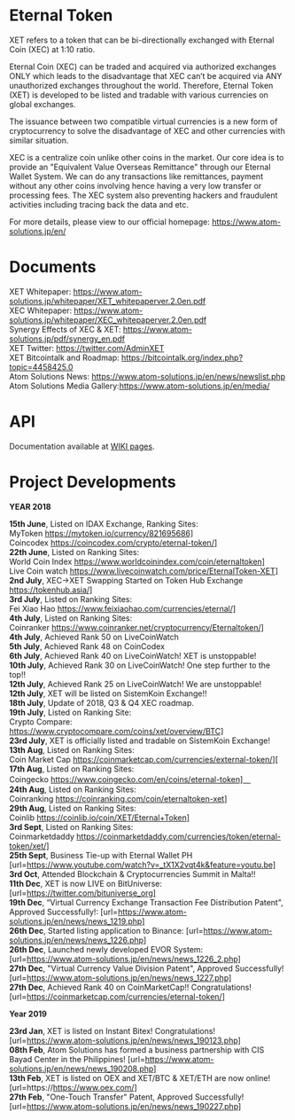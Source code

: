 # Eternal Token

XET refers to a token that can be bi-directionally exchanged with Eternal Coin (XEC) at 1:10 ratio.

Eternal Coin (XEC) can be traded and acquired via authorized exchanges ONLY which leads to the disadvantage that XEC can’t be acquired via ANY unauthorized exchanges throughout the world.
Therefore, Eternal Token (XET) is developed to be listed and tradable with various currencies on global exchanges.

The issuance between two compatible virtual currencies is a new form of cryptocurrency to solve the disadvantage of XEC and other currencies with similar situation.

XEC is a centralize coin unlike other coins in the market. Our core idea is to provide an "Equivalent Value Overseas Remittance" through our Eternal Wallet System. We can do any transactions like remittances, payment without any other coins involving hence having a very low transfer or processing fees. The XEC system also preventing hackers and fraudulent activities including tracing back the data and etc.

For more details, please view to our official homepage: https://www.atom-solutions.jp/en/

# Documents
XET Whitepaper: https://www.atom-solutions.jp/whitepaper/XET_whitepaperver.2.0en.pdf<br/>
XEC Whitepaper: https://www.atom-solutions.jp/whitepaper/XEC_whitepaperver.2.0en.pdf<br/>
Synergy Effects of XEC & XET: https://www.atom-solutions.jp/pdf/synergy_en.pdf<br/>
XET Twitter: https://twitter.com/AdminXET<br/>
XET Bitcointalk and Roadmap: https://bitcointalk.org/index.php?topic=4458425.0<br/>
Atom Solutions News: https://www.atom-solutions.jp/en/news/newslist.php<br/>
Atom Solutions Media Gallery:https://www.atom-solutions.jp/en/media/<br/>

# API

Documentation available at [WIKI pages](https://github.com/atom-solutions/EternalToken/wiki/EternalToken-API).

# Project Developments

**YEAR 2018** <br/>

**15th June**, Listed on IDAX Exchange, Ranking Sites:<br/>
MyToken https://mytoken.io/currency/821695686] <br/>
Coincodex https://coincodex.com/crypto/eternal-token/]<br/>
**22th June**, Listed on Ranking Sites: <br/>
World Coin Index https://www.worldcoinindex.com/coin/eternaltoken]<br/>
Live Coin watch https://www.livecoinwatch.com/price/EternalToken-XET]<br/>
**2nd July**, XEC→XET Swapping Started on Token Hub Exchange https://tokenhub.asia/]<br/>
**3rd July**, Listed on Ranking Sites: <br/>
Fei Xiao Hao https://www.feixiaohao.com/currencies/eternal/]<br/>
**4th July**, Listed on Ranking Sites: <br/>
Coinranker https://www.coinranker.net/cryptocurrency/Eternaltoken/]<br/>
**4th July**, Achieved Rank 50 on LiveCoinWatch<br/>
**5th July**, Achieved Rank 48 on CoinCodex<br/>
**6th July**, Achieved Rank 40 on LiveCoinWatch! XET is unstoppable!<br/>
**10th July**, Achieved Rank 30 on LiveCoinWatch! One step further to the top!!<br/>
**12th July**, Achieved Rank 25 on LiveCoinWatch! We are unstoppable! <br/>
**12th July**, XET will be listed on SistemKoin Exchange!! <br/>
**18th July**, Update of 2018, Q3 & Q4 XEC roadmap. <br/>
**19th July**, Listed on Ranking Site:<br/>
Crypto Compare: https://www.cryptocompare.com/coins/xet/overview/BTC]<br/>
**23rd July**, XET is officially listed and tradable on SistemKoin Exchange!<br/>
**13th Aug**, Listed on Ranking Sites:<br/> 
Coin Market Cap https://coinmarketcap.com/currencies/external-token/][<br/>
**17th Aug**, Listed on Ranking Sites: <br/>
Coingecko https://www.coingecko.com/en/coins/eternal-token]　<br/>
**24th Aug**, Listed on Ranking Sites:<br/>
Coinranking https://coinranking.com/coin/eternaltoken-xet]<br/>
**29th Aug**, Listed on Ranking Sites: <br/>
Coinlib https://coinlib.io/coin/XET/Eternal+Token]<br/>
**3rd Sept**, Listed on Ranking Sites: <br/>
Coinmarketdaddy https://coinmarketdaddy.com/currencies/token/eternal-token/xet/]<br/>
**25th Sept**, Business Tie-up with Eternal Wallet PH [url=https://www.youtube.com/watch?v=_tX1X2vqt4k&feature=youtu.be]<br/>
**3rd Oct**, Attended Blockchain & Cryptocurrencies Summit in Malta!!<br/>
**11th Dec**, XET is now LIVE on BitUniverse: [url=https://twitter.com/bituniverse_org]<br/>
**19th Dec**, “Virtual Currency Exchange Transaction Fee Distribution Patent", Approved Successfully!: [url=https://www.atom-solutions.jp/en/news/news_1219.php]<br/>
**26th Dec**, Started listing application to Binance: [url=https://www.atom-solutions.jp/en/news/news_1226.php]<br/>
**26th Dec**, Launched newly developed EVOR System: [url=https://www.atom-solutions.jp/en/news/news_1226_2.php]<br/>
**27th Dec**, "Virtual Currency Value Division Patent", Approved Successfully! [url=https://www.atom-solutions.jp/en/news/news_1227.php]<br/>
**27th Dec**, Achieved Rank 40 on CoinMarketCap!! Congratulations! [url=https://coinmarketcap.com/currencies/eternal-token/]<br/>

**Year 2019**<br/>

**23rd Jan**, XET is listed on Instant Bitex! Congratulations! [url=https://www.atom-solutions.jp/en/news/news_190123.php]<br/>
**08th Feb**, Atom Solutions has formed a business partnership with CIS Bayad Center in the Philippines! [url=https://www.atom-solutions.jp/en/news/news_190208.php]<br/>
**13th Feb**, XET is listed on OEX and XET/BTC & XET/ETH are now online![url=https://https://www.oex.com/]<br/>
**27th Feb**, "One-Touch Transfer" Patent, Approved Successfully! [url=https://www.atom-solutions.jp/en/news/news_190227.php]<br/>
